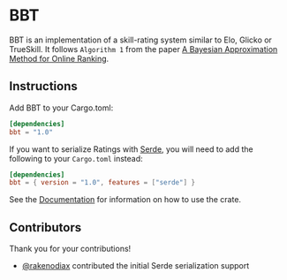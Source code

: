 # BBT

BBT is an implementation of a skill-rating system similar to Elo, Glicko or
TrueSkill. It follows `Algorithm 1` from the paper
[A Bayesian Approximation Method for Online Ranking][ABAMOR].

[ABAMOR]: http://jmlr.csail.mit.edu/papers/volume12/weng11a/weng11a.pdf

## Instructions

Add BBT to your Cargo.toml:

```toml
[dependencies]
bbt = "1.0"
```

If you want to serialize Ratings with [Serde](https://serde.rs/), you will need
to add the following to your `Cargo.toml` instead:

```toml
[dependencies]
bbt = { version = "1.0", features = ["serde"] }
```

See the [Documentation](https://docs.rs/bbt/) for information on how to use the
crate.

## Contributors

Thank you for your contributions!

- [@rakenodiax](https://github.com/rakenodiax) contributed the initial Serde
  serialization support
